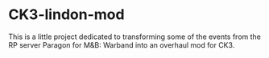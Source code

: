 # CK3-lindon-mod
This is a little project dedicated to transforming some of the events from the RP server Paragon for M&amp;B: Warband into an overhaul mod for CK3.
